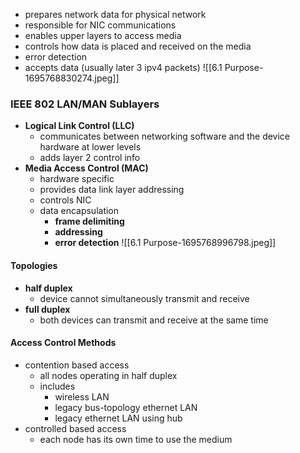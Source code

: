 - prepares network data for physical network
- responsible for NIC communications
- enables upper layers to access media 
- controls how data is placed and received on the media
- error detection
- accepts data (usually later 3 ipv4 packets)
![[6.1 Purpose-1695768830274.jpeg]]

### IEEE 802 LAN/MAN Sublayers
- **Logical Link Control (LLC)**
	- communicates between networking software and the device hardware at lower levels
	- adds layer 2 control info
- **Media Access Control (MAC)**
	- hardware specific
	- provides data link layer addressing
	- controls NIC
	- data encapsulation
		- **frame delimiting**
		- **addressing**
		- **error detection**
![[6.1 Purpose-1695768996798.jpeg]]

#### Topologies
- **half duplex**
	- device cannot simultaneously transmit and receive
- **full duplex**
	- both devices can transmit and receive at the same time

#### Access Control Methods
- contention based access
	- all nodes operating in half duplex
	- includes
		- wireless LAN
		- legacy bus-topology ethernet LAN
		- legacy ethernet LAN using hub
- controlled based access
	- each node has its own time to use the medium